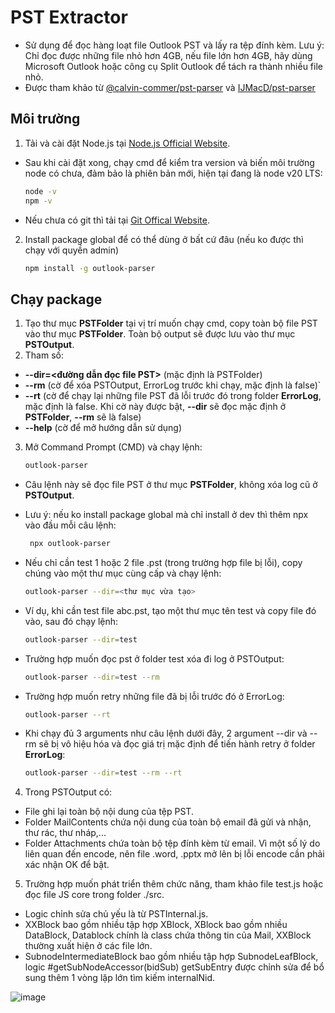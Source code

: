 # PST Extractor
- Sử dụng để đọc hàng loạt file Outlook PST và lấy ra tệp đính kèm.
Lưu ý: Chỉ đọc được những file nhỏ hơn 4GB, nếu file lớn hơn 4GB, hãy dùng Microsoft Outlook hoặc công cụ Split Outlook để tách ra thành nhiều file nhỏ.
- Được tham khảo từ [@calvin-commer/pst-parser](https://www.npmjs.com/package/@calvin-coomer/pst-parser?activeTab=readme) và [IJMacD/pst-parser](https://github.com/IJMacD/pst-parser)

## Môi trường

1. Tải và cài đặt Node.js tại [Node.js Official Website](https://nodejs.org/en).
- Sau khi cài đặt xong, chạy cmd để kiểm tra version và biến môi trường node có chưa, đảm bảo là phiên bản mới, hiện tại đang là node v20 LTS:
     ```bash
   node -v
   npm -v
- Nếu chưa có git thì tải tại [Git Offical Website](https://git-scm.com/downloads).
2. Install package global để có thể dùng ở bất cứ đâu (nếu ko được thì chạy với quyền admin)
   ```bash
   npm install -g outlook-parser

## Chạy package
1. Tạo thư mục **PSTFolder** tại vị trí muốn chạy cmd, copy toàn bộ file PST vào thư mục **PSTFolder**. Toàn bộ output sẽ được lưu vào thư mục **PSTOutput**.
2. Tham số:
- **--dir=<đường dẫn đọc file PST>** (mặc định là PSTFolder)
- **--rm** (cờ để xóa PSTOutput, ErrorLog trước khi chạy, mặc định là false)`
- **--rt** (cờ để chạy lại những file PST đã lỗi trước đó trong folder **ErrorLog**, mặc định là false. Khi cờ này được bật, **--dir** sẽ đọc mặc định ở **PSTFolder**, **--rm** sẽ là false)
- **--help** (cờ để mở hướng dẫn sử dụng)
3. Mở Command Prompt (CMD) và chạy lệnh:
   ```bash
   outlook-parser
- Câu lệnh này sẽ đọc file PST ở thư mục **PSTFolder**, không xóa log cũ ở **PSTOutput**.
- Lưu ý: nếu ko install package global mà chỉ install ở dev thì thêm npx vào đầu mỗi câu lệnh:
   ```bash
    npx outlook-parser
- Nếu chỉ cần test 1 hoặc 2 file .pst (trong trường hợp file bị lỗi), copy chúng vào một thư mục cùng cấp và chạy lệnh:

   ```bash
   outlook-parser --dir=<thư mục vừa tạo>

- Ví dụ, khi cần test file abc.pst, tạo một thư mục tên test và copy file đó vào, sau đó chạy lệnh:

   ```bash
   outlook-parser --dir=test
   
- Trường hợp muốn đọc pst ở folder test xóa đi log ở PSTOutput:
   ```bash
   outlook-parser --dir=test --rm
- Trường hợp muốn retry những file đã bị lỗi trước đó ở ErrorLog:
   ```bash
   outlook-parser --rt
- Khi chạy đủ 3 arguments như câu lệnh dưới đây, 2 argument --dir và --rm sẽ bị vô hiệu hóa và đọc giá trị mặc định để tiến hành retry ở folder **ErrorLog**:
  ```bash
  outlook-parser --dir=test --rm --rt

4. Trong PSTOutput có:
- File ghi lại toàn bộ nội dung của tệp PST.
- Folder MailContents chứa nội dung của toàn bộ email đã gửi và nhận, thư rác, thư nháp,...
- Folder Attachments chứa toàn bộ tệp đính kèm từ email. Vì một số lý do liên quan đến encode, nên file .word, .pptx mở lên bị lỗi encode cần phải xác nhận OK để bật.
5. Trường hợp muốn phát triển thêm chức năng, tham khảo file test.js hoặc đọc file JS core trong folder ./src.
- Logic chỉnh sửa chủ yếu là từ PSTInternal.js.
- XXBlock bao gồm nhiều tập hợp XBlock, XBlock bao gồm nhiều DataBlock, Datablock chính là class chứa thông tin của Mail, XXBlock thường xuất hiện ở các file lớn.
- SubnodeIntermediateBlock bao gồm nhiều tập hợp SubnodeLeafBlock, logic #getSubNodeAccessor(bidSub) getSubEntry được chỉnh sửa để bổ sung thêm 1 vòng lặp lớn tìm kiếm internalNid.

![image](https://github.com/user-attachments/assets/5be86904-531b-49af-873b-a018e07a53d3)
